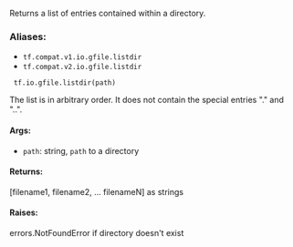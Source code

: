 
Returns a list of entries contained within a directory.
### Aliases:
- `tf.compat.v1.io.gfile.listdir`
- `tf.compat.v2.io.gfile.listdir`

```
 tf.io.gfile.listdir(path)
```

The list is in arbitrary order. It does not contain the special entries "." and "..".
#### Args:
- `path`: string, `path` to a directory
#### Returns:

[filename1, filename2, ... filenameN] as strings
#### Raises:

errors.NotFoundError if directory doesn't exist
